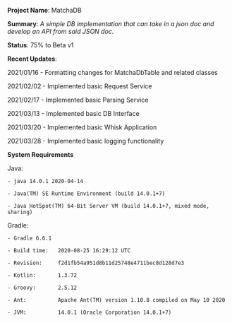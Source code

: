 **Project Name**: MatchaDB

**Summary**: _A simple DB implementation that can take in a json doc and develop an API from said JSON doc._

**Status**: 75% to Beta v1

**Recent Updates**:

2021/01/16 - Formatting changes for MatchaDbTable and related classes

2021/02/02 - Implemented basic Request Service

2021/02/17 - Implemented basic Parsing Service

2021/03/13 - Implemented basic DB Interface

2021/03/20 - Implemented basic Whisk Application

2021/03/28 - Implemented basic logging functionality

**System Requirements**

Java: 

    - java 14.0.1 2020-04-14

    - Java(TM) SE Runtime Environment (build 14.0.1+7)

    - Java HotSpot(TM) 64-Bit Server VM (build 14.0.1+7, mixed mode, sharing)

Gradle:

    - Gradle 6.6.1

    - Build time:   2020-08-25 16:29:12 UTC

    - Revision:     f2d1fb54a951d8b11d25748e4711bec8d128d7e3

    - Kotlin:       1.3.72

    - Groovy:       2.5.12

    - Ant:          Apache Ant(TM) version 1.10.8 compiled on May 10 2020

    - JVM:          14.0.1 (Oracle Corporation 14.0.1+7)